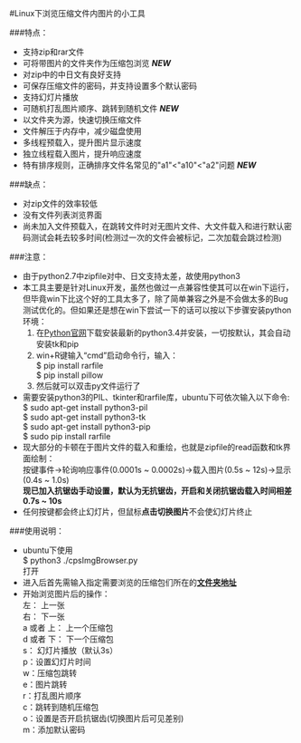 #Linux下浏览压缩文件内图片的小工具

###特点：
* 支持zip和rar文件
* 可将带图片的文件夹作为压缩包浏览 **_NEW_**
* 对zip中的中日文有良好支持
* 可保存压缩文件的密码，并支持设置多个默认密码
* 支持幻灯片播放
* 可随机打乱图片顺序、跳转到随机文件 **_NEW_**
* 以文件夹为源，快速切换压缩文件
* 文件解压于内存中，减少磁盘使用
* 多线程预载入，提升图片显示速度
* 独立线程载入图片，提升响应速度    
* 特有排序规则，正确排序文件名常见的"a1"<"a10"<"a2"问题 **_NEW_**

###缺点：
* 对zip文件的效率较低
* 没有文件列表浏览界面
* 尚未加入文件预载入，在跳转文件时对无图片文件、大文件载入和进行默认密码测试会耗去较多时间(检测过一次的文件会被标记，二次加载会跳过检测)

###注意：
* 由于python2.7中zipfile对中、日文支持太差，故使用python3
* 本工具主要是针对Linux开发，虽然也做过一点兼容性使其可以在win下运行，但毕竟win下比这个好的工具太多了，除了简单兼容之外是不会做太多的Bug测试优化的。但如果还是想在win下尝试一下的话可以按以下步骤安装python环境：   
    1. 在[Python官网](https://www.python.org/downloads/windows/)下载安装最新的python3.4并安装，一切按默认，其会自动安装tk和pip   
    2. win+R键输入“cmd”启动命令行，输入：   
        $ pip install rarfile   
        $ pip install pillow   
    3. 然后就可以双击py文件运行了
* 需要安装python3的PIL、tkinter和rarfile库，ubuntu下可依次输入以下命令:    
    $ sudo apt-get install python3-pil  
    $ sudo apt-get install python3-tk   
    $ sudo apt-get install python3-pip  
    $ sudo pip install rarfile  
* 现大部分的卡顿在于图片文件的载入和重绘，也就是zipfile的read函数和tk界面绘制：   
按键事件->轮询响应事件(0.0001s ~ 0.0002s)->载入图片(0.5s ~ 12s)->显示(0.4s ~ 1.0s)    
**现已加入抗锯齿手动设置，默认为无抗锯齿，开启和关闭抗锯齿载入时间相差0.7s ~ 10s**
* 任何按键都会终止幻灯片，但鼠标**点击切换图片**不会使幻灯片终止

###使用说明：
* ubuntu下使用  
        $ python3 ./cpsImgBrowser.py  
打开
* 进入后首先需输入指定需要浏览的压缩包们所在的<u>**文件夹地址**</u>
* 开始浏览图片后的操作：  
        左： 上一张  
        右： 下一张  
        a 或者 上： 上一个压缩包  
        d 或者 下： 下一个压缩包  
        s： 幻灯片播放（默认3s）  
        p：设置幻灯片时间    
        w：压缩包跳转    
        e：图片跳转    
        r：打乱图片顺序    
        c：跳转到随机压缩包   
        o：设置是否开启抗锯齿(切换图片后可见差别)   
        m：添加默认密码
